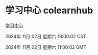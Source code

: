 # 学习中心 colearnhub
[学习中心](http://219.139.197.74:56308/colearnhub/)

2024年 11月 02日 星期六 19:00:02 CST

2024年 11月 02日 星期六 11:00:02 GMT

